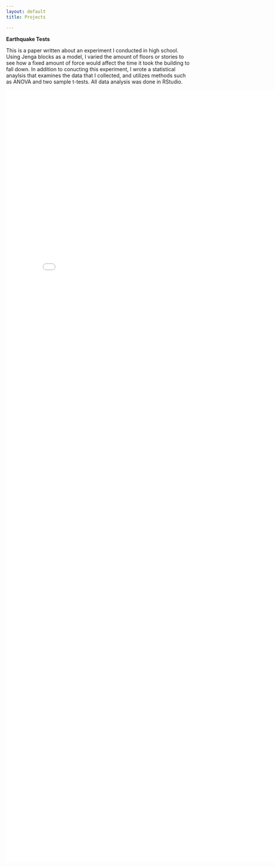 ```yaml
---
layout: default
title: Projects

---
```



**Earthquake Tests**

  This is a paper written about an experiment I conducted in high school.
Using Jenga blocks as a model, I varied the amount of floors or stories to see
how a fixed amount of force would affect the time it took the building to fall down.
  In addition to conucting this experiment, I wrote a statistical anaylsis that
examines the data that I collected, and utilizes methods such as ANOVA and two sample t-tests.
All data analysis was done in RStudio.

<embed src="/assets/projects/earthquaketests.pdf" width="800px" height="2100px" />

